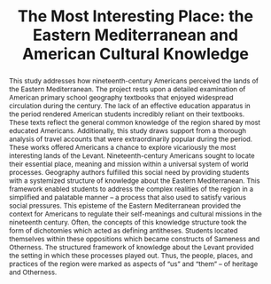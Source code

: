 ---
layout: post
title:  'The Most Interesting Place: the Eastern Mediterranean and American Cultural Knowledge'
link: https://scholarsarchive.library.albany.edu/cgi/viewcontent.cgi?article=1080&context=ulib_fac_scholar
link_label: Master's Thesis
abstract: This study addresses how nineteenth-century Americans perceived the lands of the Eastern Mediterranean. The project rests upon a detailed examination of American primary school geography textbooks that enjoyed widespread circulation during the century. The lack of an effective education apparatus in the period rendered American students incredibly reliant on their textbooks. These texts reflect the general common knowledge of the region shared by most educated Americans. Additionally, this study draws support from a thorough analysis of travel accounts that were extraordinarily popular during the period. These works offered Americans a chance to explore vicariously the most interesting lands of the Levant. Nineteenth-century Americans sought to locate their essential place, meaning and mission within a universal system of world processes. Geography authors fulfilled this social need by providing students with a systemized structure of knowledge about the Eastern Mediterranean. This framework enabled students to address the complex realities of the region in a simplified and palatable manner – a process that also used to satisfy various social pressures. This episteme of the Eastern Mediterranean provided the context for Americans to regulate their self-meanings and cultural missions in the nineteenth century. Often, the concepts of this knowledge structure took the form of dichotomies which acted as defining antitheses. Students located themselves within these oppositions which became constructs of Sameness and Otherness. The structured framework of knowledge about the Levant provided the setting in which these processes played out. Thus, the people, places, and practices of the region were marked as aspects of “us” and “them” – of heritage and Otherness.
---